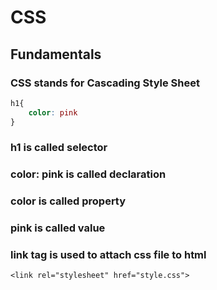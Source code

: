 # **CSS**
## Fundamentals
### CSS stands for Cascading Style Sheet
```css
h1{
    color: pink
}
```
### h1 is called selector 
### color: pink is called declaration
### color is called property
### pink is called value
### link tag is used to attach css file to html
```
<link rel="stylesheet" href="style.css">
```